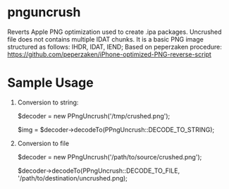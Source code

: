 pnguncrush
==========

Reverts Apple PNG optimization used to create .ipa packages.
Uncrushed file does not contains multiple IDAT chunks. It is a basic PNG image structured as follows: IHDR, IDAT, IEND;
Based on peperzaken procedure: https://github.com/peperzaken/iPhone-optimized-PNG-reverse-script

Sample Usage
===========

1) Conversion to string:

	$decoder = new PPngUncrush('/tmp/crushed.png');

	$img = $decoder->decodeTo(PPngUncrush::DECODE_TO_STRING);
	

2) Conversion to file

	$decoder = new PPngUncrush('/path/to/source/crushed.png');

	$decoder->decodeTo(PPngUncrush::DECODE_TO_FILE, '/path/to/destination/uncrushed.png);